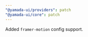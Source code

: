 ```yaml
---
"@yamada-ui/providers": patch
"@yamada-ui/core": patch
---
```


Added `framer-motion` config support.
